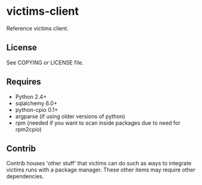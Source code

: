 victims-client
==============

Reference victims client.

License
-------
See COPYING or LICENSE file.

Requires
--------
* Python 2.4+
* sqlalchemy 6.0+
* python-cpio 0.1+
* argparse (if using older versions of python)
* rpm (needed if you want to scan inside packages due to need for rpm2cpio)

Contrib
-------
Contrib houses 'other stuff' that victims can do such as ways to integrate
victims runs with a package manager. These other items may require other
dependencies.
